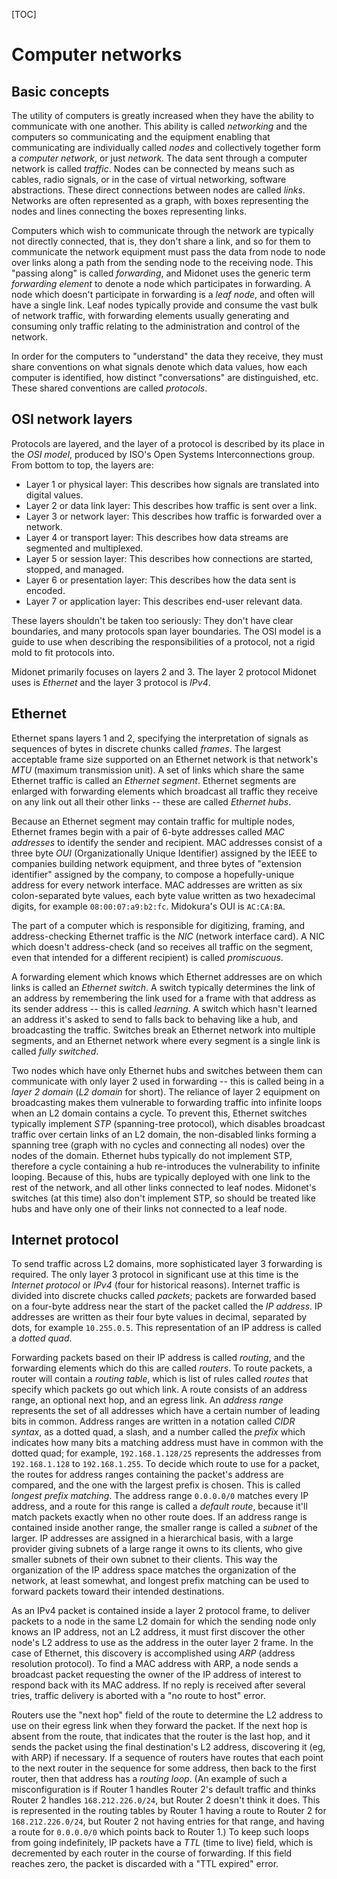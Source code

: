 <!---
Copyright 2012 Midokura Inc.
Generate HTML with:
        markdown_py networking-basics.md -f networking-basics.html -x toc
-->

[TOC]

# Computer networks


## Basic concepts

The utility of computers is greatly increased when they have the ability
to communicate with one another.  This ability is called *networking*
and the computers so communicating and the equipment enabling that
communicating are individually called *nodes* and collectively together
form a *computer network*, or just *network*.  The data sent through
a computer network is called *traffic*.
Nodes can be connected by means such as cables, radio signals, or in
the case of virtual networking, software abstractions.  These direct
connections between nodes are called *links*.
Networks are often represented as a graph, with boxes representing the
nodes and lines connecting the boxes representing links.

Computers which wish
to communicate through the network are typically not directly connected,
that is, they don't share a link, and so for them to communicate the
network equipment must pass the data from node to node over links along
a path from the sending node to the receiving node.  This "passing along"
is called *forwarding*, and Midonet uses the generic term *forwarding
element* to denote a node which participates in forwarding.  A node which
doesn't participate in forwarding is a *leaf node*, and often will have
a single link.  Leaf nodes typically provide and consume the vast bulk
of network traffic, with forwarding elements usually generating and
consuming only traffic relating to the administration and control of the
network.

In order for the computers to "understand" the data they receive, they
must share conventions on what signals denote which data values, how
each computer is identified, how distinct "conversations" are distinguished,
etc.  These shared conventions are called *protocols*.

## OSI network layers

Protocols are layered, and the layer of a protocol is described by its
place in the *OSI model*, produced by ISO's Open Systems Interconnections
group.  From bottom to top, the layers are:

- Layer 1 or physical layer:
	This describes how signals are translated into digital values.
- Layer 2 or data link layer:
	This describes how traffic is sent over a link.
- Layer 3 or network layer:
	This describes how traffic is forwarded over a network.
- Layer 4 or transport layer:
	This describes how data streams are segmented and multiplexed.
- Layer 5 or session layer:
	This describes how connections are started, stopped, and managed.
- Layer 6 or presentation layer:
	This describes how the data sent is encoded.
- Layer 7 or application layer:
	This describes end-user relevant data.

These layers shouldn't be taken too seriously:  They don't have clear
boundaries, and many protocols span layer boundaries.  The OSI model is
a guide to use when describing the responsibilities of a protocol, not
a rigid mold to fit protocols into.

Midonet primarily focuses on layers 2 and 3.  The layer 2 protocol Midonet
uses is *Ethernet* and the layer 3 protocol is *IPv4*.

## Ethernet

Ethernet spans layers 1 and 2, specifying the interpretation of signals as
sequences of bytes in discrete chunks called *frames*.  The largest acceptable
frame size supported on an Ethernet network is that network's *MTU* (maximum
transmission unit).  A set of links which share the same Ethernet traffic
is called an *Ethernet segment*.  Ethernet segments are enlarged with
forwarding elements which broadcast all traffic they receive on any link
out all their other links -- these are called *Ethernet hubs*.

Because an Ethernet segment may contain traffic for multiple nodes, Ethernet
frames begin with a pair of 6-byte addresses called *MAC addresses* to
identify the sender and recipient.  MAC addresses consist of a three byte
*OUI* (Organizationally Unique Identifier) assigned by the IEEE to companies
building network equipment, and three bytes of "extension identifier" assigned
by the company, to compose a hopefully-unique address for every network
interface.  MAC addresses are written as six colon-separated byte values,
each byte value written as two hexadecimal digits, for example
`08:00:07:a9:b2:fc`.  Midokura's OUI is `AC:CA:BA`.

The part of a computer which is responsible for digitizing, framing, and
address-checking Ethernet traffic is the *NIC* (network interface card).
A NIC which doesn't address-check (and so receives all traffic on the
segment, even that intended for a different recipient) is called *promiscuous*.

A forwarding element which knows which Ethernet addresses are on which
links is called an *Ethernet switch*.  A switch typically determines
the link of an address by remembering the link used for a frame with
that address as its sender address -- this is called *learning*.
A switch which hasn't learned an address it's asked to send to falls
back to behaving like a hub, and broadcasting the traffic.
Switches break an Ethernet network into multiple segments, and an Ethernet
network where every segment is a single link is called *fully switched*.

Two nodes which have only Ethernet hubs and switches between them can
communicate with only layer 2 used in forwarding -- this is called
being in a *layer 2 domain* (*L2 domain* for short).  The reliance of
layer 2 equipment on broadcasting makes them vulnerable to forwarding
traffic into infinite loops when an L2 domain contains a cycle.  To prevent
this, Ethernet switches typically implement *STP* (spanning-tree protocol),
which disables broadcast traffic over certain links of an L2 domain,
the non-disabled links forming a spanning tree (graph with no cycles
and connecting all nodes) over the nodes of the domain.  Ethernet hubs
typically do not implement STP, therefore a cycle containing a hub
re-introduces the vulnerability to infinite looping.  Because of this,
hubs are typically deployed with one link to the rest of the network, and
all other links connected to leaf nodes.  Midonet's switches (at this time)
also don't implement STP, so should be treated like hubs and have only
one of their links not connected to a leaf node.

## Internet protocol

To send traffic across L2 domains, more sophisticated layer 3 forwarding
is required.  The only layer 3 protocol in significant use at this time
is the *Internet protocol* or *IPv4* (four for historical reasons).
Internet traffic is divided into discrete chucks called *packets*;
packets are forwarded based on a four-byte address near the start of
the packet called the *IP address*.  IP addresses are written as their
four byte values in decimal, separated by dots, for example `10.255.0.5`.
This representation of an IP address is called a *dotted quad*.

Forwarding packets based on their IP address is called *routing*, and
the forwarding elements which do this are called *routers*.  To route
packets, a router will contain a *routing table*, which is list of rules
called *routes* that specify which packets go out which link.  A route
consists of an address range, an optional next hop, and an egress link.
An *address range* represents the set of all addresses which have a certain
number of leading bits in common.  Address ranges are written in a notation
called *CIDR syntax*, as a dotted
quad, a slash, and a number called the *prefix* which indicates how many
bits a matching address
must have in common with the dotted quad; for example, `192.168.1.128/25`
represents the addresses from `192.168.1.128` to `192.168.1.255`.
To decide which route to use for a packet, the routes for address ranges
containing the packet's address are compared, and the one with the largest
prefix is chosen.  This is called *longest prefix matching*.
The address range `0.0.0.0/0` matches every IP address, and a route for
this range is called a *default route*, because it'll match packets exactly
when no other route does.
If an address range is contained inside another range, the smaller range
is called a *subnet* of the larger.  IP addresses are assigned in a
hierarchical basis, with a large provider giving subnets of a large range
it owns to its clients, who give smaller subnets of their own subnet to
their clients.  This way the organization of the IP address space matches
the organization of the network, at least somewhat, and longest prefix matching
can be used to forward packets toward their intended destinations.

As an IPv4 packet is contained inside a layer 2 protocol frame, to deliver
packets to a node in the same L2 domain for which the sending node only knows
an IP address, not an L2 address, it must first discover the other node's
L2 address to use as the address in the outer layer 2 frame.  In the case
of Ethernet, this discovery is accomplished using *ARP* (address resolution
protocol).  To find a MAC address with ARP, a node sends a broadcast packet
requesting the owner of the IP address of interest to respond back with its
MAC address.  If no reply is received after several tries, traffic delivery
is aborted with a "no route to host" error.

Routers use the "next hop" field of the route to determine the L2 address
to use on their egress link when they forward the packet.  If the next hop
is absent from the route, that indicates that the router is the last hop,
and it sends the packet using the final destination's L2 address, discovering
it (eg, with ARP) if necessary.  If a sequence of routers have routes that
each point to the next router in the sequence for some address, then back to
the first router, then that address has a *routing loop*.  (An example of
such a misconfiguration is if Router 1 handles Router 2's default traffic
and thinks Router 2 handles `168.212.226.0/24`, but Router 2 doesn't think it
does.  This is represented in the routing tables
by Router 1 having a route to Router 2 for `168.212.226.0/24`, but
Router 2 not having
entries for that range, and having a route for `0.0.0.0/0` which points
back to Router 1.)  To keep such loops from going indefinitely, IP packets
have a *TTL* (time to live) field, which is decremented by each router in
the course of forwarding.  If this field reaches zero, the packet is discarded
with a "TTL expired" error.

